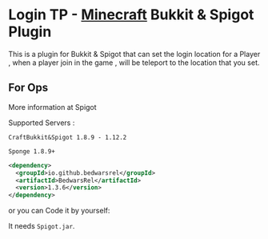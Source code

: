 # Login TP - [Minecraft](https://minecraft.net) Bukkit & Spigot Plugin

This is a plugin for Bukkit & Spigot that can set the login location for a Player , when a player join in the game , will be teleport to the location that you set.

## For Ops

More information at Spigot

Supported Servers : 

`CraftBukkit&Spigot 1.8.9 - 1.12.2`

`Sponge 1.8.9+`

```xml
<dependency>
  <groupId>io.github.bedwarsrel</groupId>
  <artifactId>BedwarsRel</artifactId>
  <version>1.3.6</version>
</dependency>
```

or you can Code it by yourself:

It needs `Spigot.jar`.

